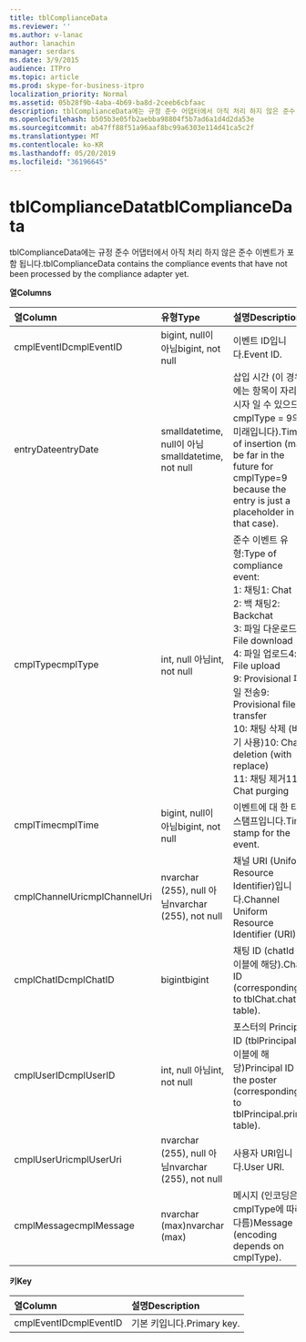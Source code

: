 ```yaml
---
title: tblComplianceData
ms.reviewer: ''
ms.author: v-lanac
author: lanachin
manager: serdars
ms.date: 3/9/2015
audience: ITPro
ms.topic: article
ms.prod: skype-for-business-itpro
localization_priority: Normal
ms.assetid: 05b28f9b-4aba-4b69-ba8d-2ceeb6cbfaac
description: tblComplianceData에는 규정 준수 어댑터에서 아직 처리 하지 않은 준수 이벤트가 포함 됩니다.
ms.openlocfilehash: b505b3e05fb2aebba98804f5b7ad6a1d4d2da53e
ms.sourcegitcommit: ab47ff88f51a96aaf8bc99a6303e114d41ca5c2f
ms.translationtype: MT
ms.contentlocale: ko-KR
ms.lasthandoff: 05/20/2019
ms.locfileid: "36196645"
---
```

# <a name="tblcompliancedata"></a><span data-ttu-id="507ce-103">tblComplianceData</span><span class="sxs-lookup"><span data-stu-id="507ce-103">tblComplianceData</span></span>
 
<span data-ttu-id="507ce-104">tblComplianceData에는 규정 준수 어댑터에서 아직 처리 하지 않은 준수 이벤트가 포함 됩니다.</span><span class="sxs-lookup"><span data-stu-id="507ce-104">tblComplianceData contains the compliance events that have not been processed by the compliance adapter yet.</span></span>
  
<span data-ttu-id="507ce-105">**열**</span><span class="sxs-lookup"><span data-stu-id="507ce-105">**Columns**</span></span>

|<span data-ttu-id="507ce-106">**열**</span><span class="sxs-lookup"><span data-stu-id="507ce-106">**Column**</span></span>|<span data-ttu-id="507ce-107">**유형**</span><span class="sxs-lookup"><span data-stu-id="507ce-107">**Type**</span></span>|<span data-ttu-id="507ce-108">**설명**</span><span class="sxs-lookup"><span data-stu-id="507ce-108">**Description**</span></span>|
|:-----|:-----|:-----|
|<span data-ttu-id="507ce-109">cmplEventID</span><span class="sxs-lookup"><span data-stu-id="507ce-109">cmplEventID</span></span>  <br/> |<span data-ttu-id="507ce-110">bigint, null이 아님</span><span class="sxs-lookup"><span data-stu-id="507ce-110">bigint, not null</span></span>  <br/> |<span data-ttu-id="507ce-111">이벤트 ID입니다.</span><span class="sxs-lookup"><span data-stu-id="507ce-111">Event ID.</span></span>  <br/> |
|<span data-ttu-id="507ce-112">entryDate</span><span class="sxs-lookup"><span data-stu-id="507ce-112">entryDate</span></span>  <br/> |<span data-ttu-id="507ce-113">smalldatetime, null이 아님</span><span class="sxs-lookup"><span data-stu-id="507ce-113">smalldatetime, not null</span></span>  <br/> |<span data-ttu-id="507ce-114">삽입 시간 (이 경우에는 항목이 자리 표시자 일 수 있으므로 cmplType = 9의 미래입니다).</span><span class="sxs-lookup"><span data-stu-id="507ce-114">Time of insertion (may be far in the future for cmplType=9 because the entry is just a placeholder in that case).</span></span>  <br/> |
|<span data-ttu-id="507ce-115">cmplType</span><span class="sxs-lookup"><span data-stu-id="507ce-115">cmplType</span></span>  <br/> |<span data-ttu-id="507ce-116">int, null 아님</span><span class="sxs-lookup"><span data-stu-id="507ce-116">int, not null</span></span>  <br/> | <span data-ttu-id="507ce-117">준수 이벤트 유형:</span><span class="sxs-lookup"><span data-stu-id="507ce-117">Type of compliance event:</span></span> <br/>  <span data-ttu-id="507ce-118">1: 채팅</span><span class="sxs-lookup"><span data-stu-id="507ce-118">1: Chat</span></span> <br/>  <span data-ttu-id="507ce-119">2: 백 채팅</span><span class="sxs-lookup"><span data-stu-id="507ce-119">2: Backchat</span></span> <br/>  <span data-ttu-id="507ce-120">3: 파일 다운로드</span><span class="sxs-lookup"><span data-stu-id="507ce-120">3: File download</span></span> <br/>  <span data-ttu-id="507ce-121">4: 파일 업로드</span><span class="sxs-lookup"><span data-stu-id="507ce-121">4: File upload</span></span> <br/>  <span data-ttu-id="507ce-122">9: Provisional 파일 전송</span><span class="sxs-lookup"><span data-stu-id="507ce-122">9: Provisional file transfer</span></span> <br/>  <span data-ttu-id="507ce-123">10: 채팅 삭제 (바꾸기 사용)</span><span class="sxs-lookup"><span data-stu-id="507ce-123">10: Chat deletion (with replace)</span></span> <br/>  <span data-ttu-id="507ce-124">11: 채팅 제거</span><span class="sxs-lookup"><span data-stu-id="507ce-124">11: Chat purging</span></span> <br/> |
|<span data-ttu-id="507ce-125">cmplTime</span><span class="sxs-lookup"><span data-stu-id="507ce-125">cmplTime</span></span>  <br/> |<span data-ttu-id="507ce-126">bigint, null이 아님</span><span class="sxs-lookup"><span data-stu-id="507ce-126">bigint, not null</span></span>  <br/> |<span data-ttu-id="507ce-127">이벤트에 대 한 타임 스탬프입니다.</span><span class="sxs-lookup"><span data-stu-id="507ce-127">Time stamp for the event.</span></span>  <br/> |
|<span data-ttu-id="507ce-128">cmplChannelUri</span><span class="sxs-lookup"><span data-stu-id="507ce-128">cmplChannelUri</span></span>  <br/> |<span data-ttu-id="507ce-129">nvarchar (255), null 아님</span><span class="sxs-lookup"><span data-stu-id="507ce-129">nvarchar (255), not null</span></span>  <br/> |<span data-ttu-id="507ce-130">채널 URI (Uniform Resource Identifier)입니다.</span><span class="sxs-lookup"><span data-stu-id="507ce-130">Channel Uniform Resource Identifier (URI).</span></span>  <br/> |
|<span data-ttu-id="507ce-131">cmplChatID</span><span class="sxs-lookup"><span data-stu-id="507ce-131">cmplChatID</span></span>  <br/> |<span data-ttu-id="507ce-132">bigint</span><span class="sxs-lookup"><span data-stu-id="507ce-132">bigint</span></span>  <br/> |<span data-ttu-id="507ce-133">채팅 ID (chatId 테이블에 해당).</span><span class="sxs-lookup"><span data-stu-id="507ce-133">Chat ID (corresponding to tblChat.chatId table).</span></span>  <br/> |
|<span data-ttu-id="507ce-134">cmplUserID</span><span class="sxs-lookup"><span data-stu-id="507ce-134">cmplUserID</span></span>  <br/> |<span data-ttu-id="507ce-135">int, null 아님</span><span class="sxs-lookup"><span data-stu-id="507ce-135">int, not null</span></span>  <br/> |<span data-ttu-id="507ce-136">포스터의 Principal ID (tblPrincipal 테이블에 해당)</span><span class="sxs-lookup"><span data-stu-id="507ce-136">Principal ID of the poster (corresponding to tblPrincipal.prinID table).</span></span>  <br/> |
|<span data-ttu-id="507ce-137">cmplUserUri</span><span class="sxs-lookup"><span data-stu-id="507ce-137">cmplUserUri</span></span>  <br/> |<span data-ttu-id="507ce-138">nvarchar (255), null 아님</span><span class="sxs-lookup"><span data-stu-id="507ce-138">nvarchar (255), not null</span></span>  <br/> |<span data-ttu-id="507ce-139">사용자 URI입니다.</span><span class="sxs-lookup"><span data-stu-id="507ce-139">User URI.</span></span>  <br/> |
|<span data-ttu-id="507ce-140">cmplMessage</span><span class="sxs-lookup"><span data-stu-id="507ce-140">cmplMessage</span></span>  <br/> |<span data-ttu-id="507ce-141">nvarchar (max)</span><span class="sxs-lookup"><span data-stu-id="507ce-141">nvarchar (max)</span></span>  <br/> |<span data-ttu-id="507ce-142">메시지 (인코딩은 cmplType에 따라 다름)</span><span class="sxs-lookup"><span data-stu-id="507ce-142">Message (encoding depends on cmplType).</span></span>  <br/> |
   
<span data-ttu-id="507ce-143">**키**</span><span class="sxs-lookup"><span data-stu-id="507ce-143">**Key**</span></span>

|<span data-ttu-id="507ce-144">**열**</span><span class="sxs-lookup"><span data-stu-id="507ce-144">**Column**</span></span>|<span data-ttu-id="507ce-145">**설명**</span><span class="sxs-lookup"><span data-stu-id="507ce-145">**Description**</span></span>|
|:-----|:-----|
|<span data-ttu-id="507ce-146">cmplEventID</span><span class="sxs-lookup"><span data-stu-id="507ce-146">cmplEventID</span></span>  <br/> |<span data-ttu-id="507ce-147">기본 키입니다.</span><span class="sxs-lookup"><span data-stu-id="507ce-147">Primary key.</span></span>  <br/> |
   

